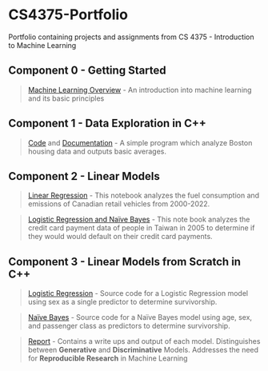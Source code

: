 # CS4375-Portfolio
 Portfolio containing projects and assignments from CS 4375 - Introduction to Machine Learning

## Component 0 - Getting Started  
>[Machine Learning Overview](component_0/ml_overview.pdf) - An introduction into machine learning and its basic principles

## Component 1 - Data Exploration in C++
>[Code](component_1/data_exploration.cpp) and [Documentation](component_1/data_exploration.pdf) - A simple program which analyze Boston housing data and outputs basic averages.

## Component 2 - Linear Models
> [Linear Regression](component_2/regression.pdf) - This notebook analyzes the fuel consumption and emissions of Canadian retail vehicles from 2000-2022.

>[Logistic Regression and Naïve Bayes](component_2/classification.pdf) - This note book analyzes the credit card payment data of people in Taiwan in 2005 to determine if they would would default on their credit card payments.

## Component 3 - Linear Models from Scratch in C++
> [Logistic Regression](component_3/program_1.cpp) - Source code for a Logistic Regression model using sex as a single predictor to determine survivorship.

> [Naïve Bayes](component_3/program_2.cpp) - Source code for a Naïve Bayes model using age, sex, and passenger class as predictors to determine survivorship.

> [Report](component_3/report.pdf) - Contains a write ups and output of each model. Distinguishes between **Generative** and **Discriminative** Models. Addresses the need for **Reproducible Research** in Machine Learning
